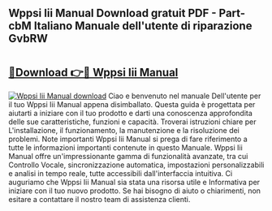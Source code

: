 ## Wppsi Iii Manual Download gratuit PDF - Part-cbM Italiano Manuale dell'utente di riparazione GvbRW

# <h2><a href="http://dfgwqm7.blite.top/?on=Wppsi+Iii+Manual">🔗Download 👉🔴 Wppsi Iii Manual</a></h2>

[![Wppsi Iii Manual download](https://i.imgur.com/lujVjoI.png)](http://dfgwqm7.blite.top/?on=Wppsi+Iii+Manual)
Ciao e benvenuto nel manuale Dell'utente per il tuo Wppsi Iii Manual appena disimballato. Questa guida è progettata per aiutarti a iniziare con il tuo prodotto e darti una conoscenza approfondita delle sue caratteristiche, funzioni e capacità. Troverai istruzioni chiare per L'installazione, il funzionamento, la manutenzione e la risoluzione dei problemi. Note importanti Wppsi Iii Manual si prega di fare riferimento a tutte le informazioni importanti contenute in questo Manuale. Wppsi Iii Manual offre un'impressionante gamma di funzionalità avanzate, tra cui Controllo Vocale, sincronizzazione automatica, impostazioni personalizzabili e analisi in tempo reale, tutte accessibili dall'interfaccia intuitiva. Ci auguriamo che Wppsi Iii Manual sia stata una risorsa utile e Informativa per iniziare con il tuo nuovo prodotto. Se hai bisogno di aiuto o chiarimenti, non esitare a contattare il nostro team di assistenza clienti.
